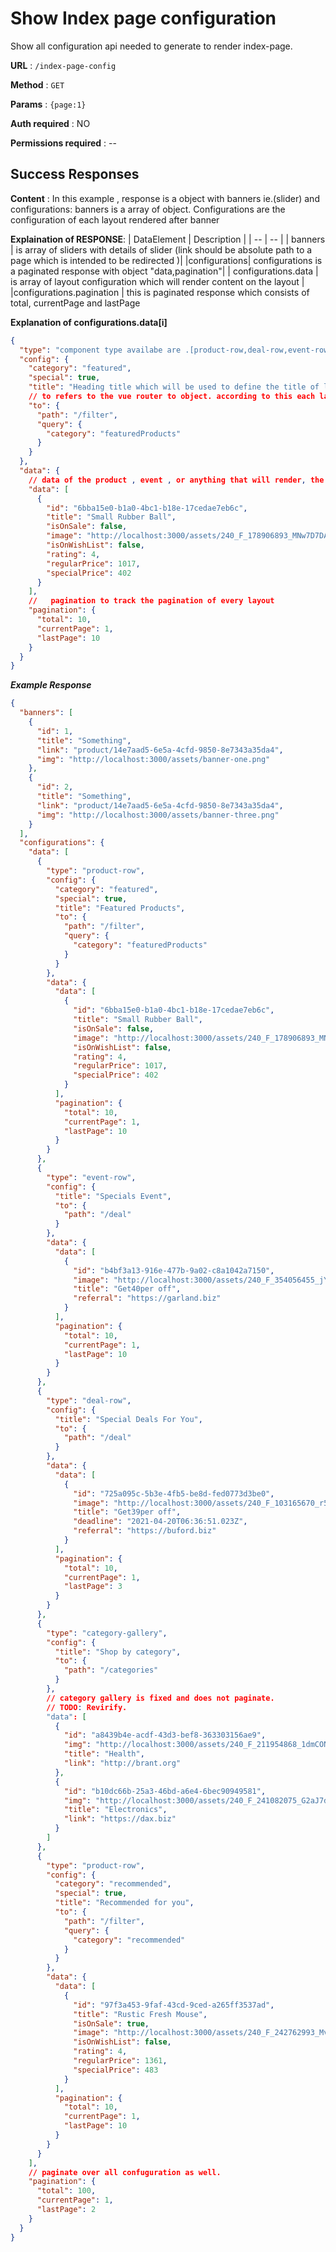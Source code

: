 # Show Index page configuration

Show all configuration api needed to generate to render index-page.

**URL** : `/index-page-config`

**Method** : `GET`

**Params** : `{page:1}`

**Auth required** : NO

**Permissions required** : --

## Success Responses

**Content** : In this example , response is a object with banners ie.(slider) and configurations:
banners is a array of object. Configurations are the configuration of each layout rendered after banner

**Explaination of RESPONSE**:
| DataElement | Description |
| -- | -- |
| banners | is array of sliders with details of slider (link should be absolute path to a page which is intended to be redirected )|
|configurations| configurations is a paginated response with object "data,pagination"|
| configurations.data | is array of layout configuration which will render content on the layout |
|configurations.pagination | this is paginated response which consists of total, currentPage and lastPage

**Explanation of configurations.data[i]**

```json
{
  "type": "component type availabe are .[product-row,deal-row,event-row,category-gallery]",
  "config": {
    "category": "featured",
    "special": true,
    "title": "Heading title which will be used to define the title of layout",
    // to refers to the vue router to object. according to this each layout will be redirected.
    "to": {
      "path": "/filter",
      "query": {
        "category": "featuredProducts"
      }
    }
  },
  "data": {
    // data of the product , event , or anything that will render, the item-card
    "data": [
      {
        "id": "6bba15e0-b1a0-4bc1-b18e-17cedae7eb6c",
        "title": "Small Rubber Ball",
        "isOnSale": false,
        "image": "http://localhost:3000/assets/240_F_178906893_MNw7D7DAoUbcozipesGlb0SdTZnRScOf.jpg",
        "isOnWishList": false,
        "rating": 4,
        "regularPrice": 1017,
        "specialPrice": 402
      }
    ],
    //   pagination to track the pagination of every layout
    "pagination": {
      "total": 10,
      "currentPage": 1,
      "lastPage": 10
    }
  }
}
```

**_Example Response_**

```json
{
  "banners": [
    {
      "id": 1,
      "title": "Something",
      "link": "product/14e7aad5-6e5a-4cfd-9850-8e7343a35da4",
      "img": "http://localhost:3000/assets/banner-one.png"
    },
    {
      "id": 2,
      "title": "Something",
      "link": "product/14e7aad5-6e5a-4cfd-9850-8e7343a35da4",
      "img": "http://localhost:3000/assets/banner-three.png"
    }
  ],
  "configurations": {
    "data": [
      {
        "type": "product-row",
        "config": {
          "category": "featured",
          "special": true,
          "title": "Featured Products",
          "to": {
            "path": "/filter",
            "query": {
              "category": "featuredProducts"
            }
          }
        },
        "data": {
          "data": [
            {
              "id": "6bba15e0-b1a0-4bc1-b18e-17cedae7eb6c",
              "title": "Small Rubber Ball",
              "isOnSale": false,
              "image": "http://localhost:3000/assets/240_F_178906893_MNw7D7DAoUbcozipesGlb0SdTZnRScOf.jpg",
              "isOnWishList": false,
              "rating": 4,
              "regularPrice": 1017,
              "specialPrice": 402
            }
          ],
          "pagination": {
            "total": 10,
            "currentPage": 1,
            "lastPage": 10
          }
        }
      },
      {
        "type": "event-row",
        "config": {
          "title": "Specials Event",
          "to": {
            "path": "/deal"
          }
        },
        "data": {
          "data": [
            {
              "id": "b4bf3a13-916e-477b-9a02-c8a1042a7150",
              "image": "http://localhost:3000/assets/240_F_354056455_jYs8QYuRbouxglTyUCVvTkUYpluTYVo8.jpg",
              "title": "Get40per off",
              "referral": "https://garland.biz"
            }
          ],
          "pagination": {
            "total": 10,
            "currentPage": 1,
            "lastPage": 10
          }
        }
      },
      {
        "type": "deal-row",
        "config": {
          "title": "Special Deals For You",
          "to": {
            "path": "/deal"
          }
        },
        "data": {
          "data": [
            {
              "id": "725a095c-5b3e-4fb5-be8d-fed0773d3be0",
              "image": "http://localhost:3000/assets/240_F_103165670_r5PEYdER7rQ3ip80Ker5L7Ihgl7CV7eC.jpg",
              "title": "Get39per off",
              "deadline": "2021-04-20T06:36:51.023Z",
              "referral": "https://buford.biz"
            }
          ],
          "pagination": {
            "total": 10,
            "currentPage": 1,
            "lastPage": 3
          }
        }
      },
      {
        "type": "category-gallery",
        "config": {
          "title": "Shop by category",
          "to": {
            "path": "/categories"
          }
        },
        // category gallery is fixed and does not paginate.
        // TODO: Revirify.
        "data": [
          {
            "id": "a8439b4e-acdf-43d3-bef8-363303156ae9",
            "img": "http://localhost:3000/assets/240_F_211954868_1dmCON8HfdXwVoAMisWgSq7Yn4Z6mpMd.jpg",
            "title": "Health",
            "link": "http://brant.org"
          },
          {
            "id": "b10dc66b-25a3-46bd-a6e4-6bec90949581",
            "img": "http://localhost:3000/assets/240_F_241082075_G2aJ7dzwwNJPeYSIptz5Z2fpUEw5gnpm.jpg",
            "title": "Electronics",
            "link": "https://dax.biz"
          }
        ]
      },
      {
        "type": "product-row",
        "config": {
          "category": "recommended",
          "special": true,
          "title": "Recommended for you",
          "to": {
            "path": "/filter",
            "query": {
              "category": "recommended"
            }
          }
        },
        "data": {
          "data": [
            {
              "id": "97f3a453-9faf-43cd-9ced-a265ff3537ad",
              "title": "Rustic Fresh Mouse",
              "isOnSale": true,
              "image": "http://localhost:3000/assets/240_F_242762993_Mvhy8RdXdKUBMOjXMR009QdUUFKbCWnO.jpg",
              "isOnWishList": false,
              "rating": 4,
              "regularPrice": 1361,
              "specialPrice": 483
            }
          ],
          "pagination": {
            "total": 10,
            "currentPage": 1,
            "lastPage": 10
          }
        }
      }
    ],
    // paginate over all confuguration as well.
    "pagination": {
      "total": 100,
      "currentPage": 1,
      "lastPage": 2
    }
  }
}
```
